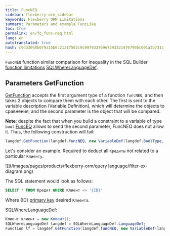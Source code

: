 ```yaml
--- 
title: FuncNEQ 
sidebar: flexberry-orm_sidebar 
keywords: Flexberry ORM Limitations 
summary: Parameters and example FuncLike 
toc: true 
permalink: en/fo_func-neq.html 
lang: en 
autotranslated: true 
hash: c9d33068b079a15b6c2121f502c9c997933769e7393321476790bc001a3b731c 
--- 
```


`FuncNEQ` function similar comparison for inequality in the SQL Builder [function limitations](fo_limit-function.html) [SQLWhereLanguageDef](fo_function-list.html). 

## Parameters GetFunction 

[GetFunction](fo_function-list.html) accepts the first argument type of a function `funcNEQ`, and then takes 2 objects to compare them with each other. The first is sent to the variable description (Variable Definition), which will determine the objects to сравнения; and the second parameter is the object that will be compared. 

__Note__: despite the fact that when you build a constraint to a variable of type `bool` [FuncEQ](fo_func-eq.html) allows to send the second parameter, FuncNEQ does not allow it. Thus, the following construction will fail: 

```csharp
langdef.GetFunction(langdef.funcNEQ, new VariableDef(langdef.BoolType, "SomeBoolFlag"))
``` 

Let's consider an example. Required to deduct all `Кредиты` not related to a particular `Клиенту`. 

![](/images/pages/products/flexberry-orm/query language/filter-ex-diagram.png) 

The SQL statement would look as follows: 

```sql
SELECT * FROM Кредит WHERE Клиент <> '{ID}'
``` 

Where {ID} [primary key](fo_primary-keys-objects.html) desired `Клиента`. 

[SQLWhereLanguageDef](fo_function-list.html): 

```csharp    
Клиент клиент = new Клиент();
SQLWhereLanguageDef langdef = SQLWhereLanguageDef.LanguageDef;
Function lf = langdef.GetFunction(langdef.funcNEQ, new VariableDef(langdef.GuidType, Information.ExtractPropertyPath<Кредит>(x => x.Клиент)), клиент.__PrimaryKey);
``` 



